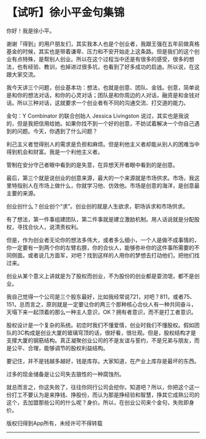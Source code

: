 # 【试听】徐小平金句集锦

你好！我是徐小平。

谢谢「得到」的用户朋友们，其实我本人也是个创业者，我跟王强在五年前做真格基金的时候，其实也是带着谦卑、压力和不安开始走上这条路。但是我们的这个创业有点特殊，是帮别人创业。所以在这个过程当中还是有很多的感受，很多的想法，也有经验、教训，也掉进过很多坑，也看到了好多成功的启迪。所以说，在这跟大家交流。

我今天讲三个问题，创业基本功：想法，也就是创意、团队、金钱。创意，简单说是和你的想法对话，和你的心灵对话；团队是和你周边的人对话，融资是和金钱对话。所以三种对话，这就要求一个创业者有不同的沟通交流、打交道的能力。

金句：Y Combinator 的联合创始人 Jessica Livingston 说过，其实也是我说的，但是我把信用给她。如果你找不到一个好的创意，不妨试着解决一个你自己遇到的问题。今天，你遇到了什么问题？

利己主义者觉得别人的需求是负担和麻烦。但是利他主义者却能从别人的困难当中得到机会和财富。我是一个利他主义者。

管制在安分守己者眼中看到的是失意，在异想天开者眼中看到的是创意。

最后，第三个就是说创业的创意来源，最大的一个来源就是市场供求。市场，我这里特指别人在市场上做什么，你就学习他、仿效他。市场是创意的海洋，是创意最主要的来源。

创业创什么？创业创个“求”。创业创的就是人生欲求，职场诉求和市场供求。

有了想法，第一件事组建团队，第二件事就是建立激励机制。用人话说就是分配股权，寻找合伙人，说清责权利。

但是，作为创业者无论你的想法多伟大，或者多么细小，一个人是做不成事情的，你一定要有一到两个你的左臂右膀，你的合伙人，能够弥补你的这件事所需要的不同侧面。或者说几方面军，对吧？找到这样的人用你的梦想去打动他们，把他们找过来。

创业从某个意义上讲就是为了股权而创业，不为股份的创业都是耍流氓，都不是创业。

我自己觉得一个公司是三个股东最好，比如我经常说721，对吧？811，或者75、151，总而言之，原则就是一定要让你的两三个那种核心合伙人有一种共同奋斗，天塌下来一起顶着的那么一种主人意识，OK？拥有者意识，而不是打工者意识。

股权设计是一个复杂的系统。初恋时我们不懂爱情，创业时我们不懂股权。假如团队的3C构成是创业大厦的玻璃穹顶的话，很好看，很壮观。但是，股权结构才是支撑大厦的钢筋结构。真正凝聚创业公司的不是友谊与誓约，不是兄弟与朋友，而是公平、合理，能够调节的股权利益结构。

要记住，并不是钱越多越好，钱是库存。大家知道，在产业上库存是最坏的东西。

过多的现金储备是让公司失去狼性的一种腐蚀剂。

就总而言之，你这失败了，往往你同行公司会挖你，知道吧？所以，你把这个这一份打工不要认为是来挣钱、挣股份，而认为那是挣经验和智慧，挣其它成熟公司的这个，去加盟那些公司的什么呢？身价。所以，在创业公司来个金句，失败即身价。

版权归得到App所有，未经许可不得转载

---
